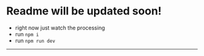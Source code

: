 # Readme will be updated soon!

- right now just watch the processing
- run `npm i`
- run `npm run dev`
---
